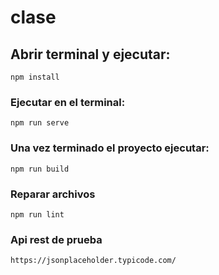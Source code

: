 # clase

## Abrir terminal y ejecutar:
```
npm install
```

### Ejecutar en el terminal:
```
npm run serve
```

### Una vez terminado el proyecto ejecutar:
```
npm run build
```

### Reparar archivos
```
npm run lint
```
### Api rest de prueba
```
https://jsonplaceholder.typicode.com/

